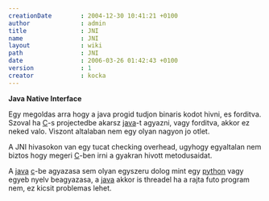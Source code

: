 ```yaml
---
creationDate        : 2004-12-30 10:41:21 +0100 
author              : admin 
title               : JNI 
name                : JNI 
layout              : wiki 
path                : JNI 
date                : 2006-03-26 01:42:43 +0100 
version             : 1 
creator             : kocka 
---
```

__Java Native Interface__

Egy megoldas arra hogy a java progid tudjon binaris kodot hivni, es forditva. Szoval ha [C](C.html)-s projectedbe akarsz [java](java.html)-t agyazni, vagy forditva, akkor ez neked valo. Viszont altalaban nem egy olyan nagyon jo otlet.

A JNI hivasokon van egy tucat checking overhead, ugyhogy egyaltalan nem biztos hogy megeri [C](C.html)-ben irni a gyakran hivott metodusaidat.

A [java](java.html) [c](C.html)-be agyazasa sem olyan egyszeru dolog mint egy [python](python.html) vagy egyeb nyelv beagyazasa, a [java](java.html) akkor is threadel ha a rajta futo program nem, ez kicsit problemas lehet.
